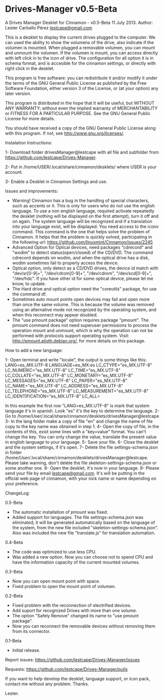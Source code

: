 Drives-Manager v0.5-Beta
==============

A Drives Manager Desklet for Cinnamon - v0.5-Beta 11 July 2013.
Author: Lester Carballo Pérez <lestcape@gmail.com>

This is a desklet to display the current drives plugged to the computer. We can used the ability to show the volumens of the drive, also indicate if the volumen is mounted. When plugged a removable volumen, you can mount and unmount the volumen. If the volumen is mount, you can access directly with left click in to the icon of drive. The configuration for all option it is in schema format, and is accesible for the cinnamon settings, or directly with right click in the desklet.

This program is free software: you can redistribute it and/or modify it under the terms of the GNU General Public License as published by the Free Software Foundation, either version 3 of the License, or (at your option) any later version.

This program is distributed in the hope that it will be useful, but WITHOUT ANY WARRANTY; without even the implied warranty of MERCHANTABILITY or FITNESS FOR A PARTICULAR PURPOSE. See the GNU General Public License for more details.

You should have received a copy of the GNU General Public License along with this program. If not, see http://www.gnu.org/licenses/.

Instalation Instructions:

1- Download folder drivesManager@lestcape with all file and subfolder from <https://github.com/lestcape/Drives-Manager>.

2- Put in /home/USER/.local/share/cinnamon/desklets/ where USER is your account.

3- Enable a Desklet in Cinnamon Settings and use.

Issues and improvements:
- Warning! Cinnamon has a bug in the handling of special characters, such as accents or ñ. This is only for users who do not use the english language. To use a non english language, required activate repeatedly the desklet (nothing will be displayed on the first attempt), turn it off and on again. The system language will be recognized and if a translation into your language exist, will be displayed. You need access to the iconv command. This command is the one that helps solve the problem of Cinnamon. It helps that the problem is quickly solved, participating in the following url: https://github.com/linuxmint/Cinnamon/issues/2245
- Advanced Option for Optical devices, need packages "cdrecord" and "wodim" to detect status(open/closed) of the CD/DVD. The command cdrecord depends on wodim, and when the optical drive has a disk, wodim sometimes fail to properly access the device.
- Optical option, only detect as a CD/DVD drives, the device id match with "dev/sr[0-9]+", "/dev/cdrom[0-9]+", "/dev/cdrom", "/dev/scd[0-9]+", "/dev/hdc". If you have other id for some optical device, please let me know, to update.
- The Hard drive and optical option need the "coreutils" package, for use the command df.
- Sometimes auto mount points open devices may fail and open more than once the same volume. This is because the volume was removed using an alternative mode not recognized by the operating system, and when this reconnect may appear doubled.
- The "use pmount package" option requires package "pmount". The pmount command does not need superuser permissions to process the operation mount and unmount, which is why the operation can not be performed with protocols support operating system. Visit: http://pmount.alioth.debian.org/, for more details on this package.

How to add a new language:

1- Open terminal and write "locale", the output is some things like this:
LANG=es_MX.UTF-8
LANGUAGE=es_MX:es
LC_CTYPE="es_MX.UTF-8"
LC_NUMERIC="es_MX.UTF-8"
LC_TIME="es_MX.UTF-8"
LC_COLLATE="es_MX.UTF-8"
LC_MONETARY="es_MX.UTF-8"
LC_MESSAGES="es_MX.UTF-8"
LC_PAPER="es_MX.UTF-8"
LC_NAME="es_MX.UTF-8"
LC_ADDRESS="es_MX.UTF-8"
LC_TELEPHONE="es_MX.UTF-8"
LC_MEASUREMENT="es_MX.UTF-8"
LC_IDENTIFICATION="es_MX.UTF-8"
LC_ALL=

In this example the first row "LANG=es_MX.UTF-8" is mark that  system language it's in spanish. Look "es" it's the key to determine the language.
2- Go to /home/User/.local/share/cinnamon/desklets/drivesManager@lestcape
3- In the lang folder make a copy of file "en" and change the name of file copy to the key name was obtained in step 1.
4- Open the copy of file, in the contents of this, exist some lines with a "key=value" format. You can't change the key. You can only change the value, translate the present value in english language to your language.
5- Save your file.
6- Close the desklet and the system settings, if it's open.
7- Delete the file settings-schema.json in folder  /home/User/.local/share/cinnamon/desklets/drivesManager@lestcape. Please take warning, don't delete the file skeleton-settings-schema.json or some another one.
8- Open the desklet, it's now in your language.
9- Please send your file by email lestcape@gmail.com. It's will be putting in the official web page of cinnamon, with your nick name or name depending on your preference.



ChangeLog:

0.5-Beta
   - The automatic installation of pmount was fixed.
   - Added support for languages. The file settings-schema.json was eliminated, it will be generated automatically based on the language of the system, from the new file included "skeleton-settings-schema.json". Also was included the new file "translate.js" for translation automation.

0.4-Beta
   - The code was optimized to use less CPU.
   - Was added a new option. Now you can choose not to spend CPU and have the information capacity of the current mounted volumes.

0.3-Beta
   - Now you can open mount point with space.
   - Fixed problem to open the mount point of volumen.

0.2-Beta
   - Fixed problem with the reconnection of electrified devices.
   - Add suport for recognized Drives with more than one volume.
   - The option "Safely Remove" changed its name to "use pmount package".
   - Now you can reconnect the removable devices without removing them from its connector.

0.1-Beta
   - Initial release.

Report issues: 
https://github.com/lestcape/Drives-Manager/issues

Requests:
https://github.com/lestcape/Drives-Manager/pulls

If you want to help develop the desklet, language support, or icon pack, contact me without any problem.
Thanks.

Lester.
